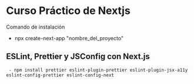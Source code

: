 # Curso Práctico de Nextjs
  Comando de instalación 
  - npx create-next-app "nombre_del_proyecto"

  ## ESLint, Prettier y JSConfig con Next.js
     - npm install prettier eslint-plugin-prettier eslint-plugin-jsx-a11y eslint-config-prettier eslint-config-next